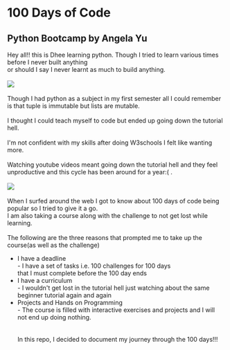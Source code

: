 # 100 Days of Code
## Python Bootcamp by Angela Yu
Hey all!! this is Dhee learning python. Though I tried to learn various times before I never built anything <br> or should I say I never learnt as much to build anything.<br><br>
![](https://media0.giphy.com/media/Dh5q0sShxgp13DwrvG/200w.gif?cid=6c09b952oiza563q7dosa4qsvmnm6unckpk3qivg7cz5hfnz&ep=v1_gifs_search&rid=200w.gif&ct=g)<br><br>
Though I had python as a subject in my first semester all I could remember is that tuple is immutable but lists are mutable.<br><br>
I thought I could teach myself to code but ended up going down the tutorial hell.<br><br>
I'm not confident with my skills after doing W3schools I felt like wanting more.<br><br>
Watching youtube videos meant going down the tutorial hell and they feel unproductive and this cycle has been around for a year:( .<br><br>
![](https://www.google.com/imgres?q=tutorial%20hell%20funny%20gif&imgurl=https%3A%2F%2Fsubstack-post-media.s3.amazonaws.com%2Fpublic%2Fimages%2Fbc4fc4a8-78b1-4c26-b987-ab73f5230ff0_480x270.gif&imgrefurl=https%3A%2F%2Farpit.substack.com%2Fp%2Fgetting-out-of-tutorial-hell-is-easy&docid=eynuef3W0DG5tM&tbnid=DLnDf8k0xLbDRM&vet=12ahUKEwiFxISjl9OFAxWyzzgGHR0WASUQM3oECBkQAA..i&w=480&h=270&hcb=2&ved=2ahUKEwiFxISjl9OFAxWyzzgGHR0WASUQM3oECBkQAA)<br><br>
When I surfed around the web I got to know about 100 days of code being popular so I tried to give it a go.<br>
I am also taking a course along with the challenge to not get lost while learning.<br><br>
The following are the three reasons that prompted me to take up the course(as well as the challenge)
* I have a deadline<br> - I have a set of tasks i.e. 100 challenges for 100 days <br>that I must complete before the 100 day ends
* I have a curriculum<br> - I wouldn't get lost in the tutorial hell just watching about the same beginner tutorial again and again
* Projects and Hands on Programming<br> - The course is filled with interactive exercises and projects and I will not end up doing nothing.<br><br><br>
In this repo, I decided to document my journey through the 100 days!!!

